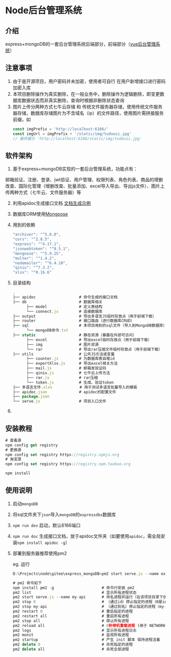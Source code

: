 # Node后台管理系统

## 介绍
express+mongoDB的一套后台管理系统后端部分，前端部分（[vue后台管理系统](https://gitee.com/hlshare/express_mongodb_web)）

## 注意事项
1. 由于是开源项目，用户密码并未加密，使用者可自行 在用户新增接口进行密码加密入库
2. 本项目删除操作为真实删除，在一般业务中，删除操作为逻辑删除，即变更数据库数据状态而非真实删除，查询时根据非删除状态查询
3. 图片上传分两种方式七牛云存储 和 传统文件服务器存储，使用传统文件服务器存储，数据库存储图片为不含域名（ip）的文件路径，使用图片需拼接服务前缀，如
      ```javascript
      const imgPrefix = 'http://localhost:6166/'
      const imgUrl = imgPrefix + '/static/img/tudousi.jpg'
      // 最终展示 'http://localhost:6166/static/img/tudousi.jpg'
      ```


## 软件架构
1. 基于express+mongoDB实现的一套后台管理系统，功能点有：

邮箱验证、注册、登录、jwt验证、用户管理、权限列表、角色列表、商品的增删改查、国际化管理（增删改查、批量添加、excel导入导出、导出js文件）、图片上传两种方式（七牛云、文件服务器）等

2. 利用apidoc生成接口文档 [文档生成示例](http://hlshare.gitee.io/express_mongodb)

3. 数据库ORM使用[Mongoose](http://www.mongoosejs.net/)

4. 用到的依赖

   ```javascript
   "archiver": "^5.0.0",
   "cors": "^2.8.5",
   "express": "^4.17.1",
   "jsonwebtoken": "^8.5.1",
   "mongoose": "^5.9.25",
   "multer": "^1.4.2",
   "nodemailer": "^6.4.10",
   "qiniu": "^7.3.2",
   "xlsx": "^0.16.6"
   ```
   
5. 目录结构
   ```javascript
   .
   ├── apidoc                   # 命令生成的接口文档
   ├── db                       # 数据库相关
         ├── model              # 定义表结构
         └── connect.js         # 连接数据库
   ├── output                   # 导出多语言JS临时存放点（用于前端下载）
   ├── router                   # 接口路由（进行数据库CRUD）
   ├── sql                      # 本项目用到的sql文件（导入到MongoDB数据库）
         └── mongoDB命令.txt
   ├── static                   # 静态资源（暴露在外部可访问）
         ├── excel              # 导出excel临时存放点（用于前端下载）
         ├── img                # 图片资源
         └── rar                # 导出rar压缩文件临时存放点（用于前端下载）
   ├── utils                    # 公共JS方法或变量
         ├── counter.js         # 为数据库表自增id
         ├── exportXlsx.js      # 导出excel相关方法
         ├── mail.js            # 邮箱发验证码
         ├── qiniu.js           # 七牛云上传方法
         ├── rar.js             # rar压缩
         └── token.js           # 生成、验证token
   ├── 多语言文件.xlxs            # 用于测试多语言批量导入的模板
   ├── apidoc.json              # apidoc的配置文件
   ├── package.json
   └── serve.js                 # 项目入口文件
   ```
6. 


## 安装教程
```javascript
# 查看源
npm config get registry
# 更换源
npm config set registry https://registry.npmjs.org
# 淘宝源
npm config set registry https://registry.npm.taobao.org

npm install
```

## 使用说明

1. 启动`mongoDB`

2. 将sql文件夹下`json`导入`mongoDB`的`expressdbs`数据库

3. `npm run dev` 启动，默认6166端口

4. `npm run doc` 生成接口文档，放于apidoc文件夹（如要使用`apidoc`，需全局安装`npm install apidoc -g`）

5. 部署到服务器推荐使用pm2

   eg. 运行

   ```javascript
   D:\Projects\node\gitee\express_mongoDB>pm2 start serve.js --name express_mongoDB
   ```

   ```javascript
   # pm2 命令如下
   npm install pm2 -g                     # 命令行安装 pm2 
   pm2 list                               # 显示所有进程状态
   pm2 start serve.js --name my-api       # 命名进程并运行（在该项目目录下创建别名my-api并运行serve.js）
   pm2 stop 0                             # （通过id）停止指定的进程（0是id）
   pm2 stop my-api                        # （通过别名）停止指定的进程（my-api是别名）
   pm2 restart 0                          # 重启指定的进程
   pm2 restart all                        # 重启所有进程
   pm2 stop all                           # 停止所有进程
   pm2 reload all                         # 0秒停机重载进程 (用于 NETWORKED 进程)
   pm2 logs                               # 显示所有进程日志
   pm2 monit                              # 监视所有进程
   pm2 startup                            # 产生 init 脚本 保持进程活着
   pm2 delete 0                           # 杀死指定的进程
   pm2 delete all                         # 杀死全部进程
   ```

   
